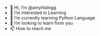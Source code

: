 - 👋 Hi, I’m @amyhlaingg
- 👀 I’m interested in Learning
- 🌱 I’m currently learning Python Language
- 💞️ I’m looking to learn from you
- 📫 How to reach me

<!---
amyhlaingg/amyhlaingg is a ✨ special ✨ repository because its `README.md` (this file) appears on your GitHub profile.
You can click the Preview link to take a look at your changes.
--->
